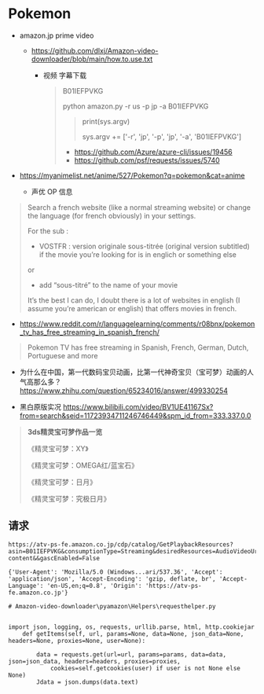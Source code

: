 

# Pokemon

- amazon.jp prime video

  - https://github.com/dlxj/Amazon-video-downloader/blob/main/how.to.use.txt

    - 视频 字幕下载

      > B01IEFPVKG
      >
      > python amazon.py -r us -p jp -a B01IEFPVKG
      >
      > >   print(sys.argv)
      > >
      > >   sys.argv += ['-r', 'jp', '-p', 'jp', '-a', 'B01IEFPVKG']
      >
      > - https://github.com/Azure/azure-cli/issues/19456
      > - https://github.com/psf/requests/issues/5740

- https://myanimelist.net/anime/527/Pokemon?q=pokemon&cat=anime
  - 声优 OP 信息



> Search a french website (like a normal streaming website) or change the language (for french obviously) in your settings.
>
> For the sub :
>
> - VOSTFR : version originale sous-titrée (original version subtitled) if the movie you’re looking for is in englich or something else
>
> or
>
> - add “sous-titré” to the name of your movie
>
> It’s the best I can do, I doubt there is a lot of websites in english (I assume you’re american or english) that offers movies in french.



- https://www.reddit.com/r/languagelearning/comments/r08bnx/pokemon_tv_has_free_streaming_in_spanish_french/

> Pokemon TV has free streaming in Spanish, French, German, Dutch, Portuguese and more



- 为什么在中国，第一代数码宝贝动画，比第一代神奇宝贝（宝可梦）动画的人气高那么多？
  https://www.zhihu.com/question/65234016/answer/499330254

- 黑白原版实况
https://www.bilibili.com/video/BV1UE41167Sx?from=search&seid=11723934711246746449&spm_id_from=333.337.0.0

> **3ds精灵宝可梦作品一览**
>
> 《精灵宝可梦：XY》
>
> 《精灵宝可梦：OMEGA红/蓝宝石》
>
> 《精灵宝可梦：日月》
>
> 《精灵宝可梦：究极日月》



## 请求



```
https://atv-ps-fe.amazon.co.jp/cdp/catalog/GetPlaybackResources?asin=B01IEFPVKG&consumptionType=Streaming&desiredResources=AudioVideoUrls%2CCatalogMetadata%2CPlaybackSettings%2CSubtitleUrls%2CForcedNarratives&deviceID=520ca3d5cb83a1e64073a33af6f9223d71b7df8d5d04af339491b272&deviceTypeID=AOAGZA014O5RE&firmware=1&marketplaceID=A1VC38T7YXB528&resourceUsage=ImmediateConsumption&videoMaterialType=Feature&deviceDrmOverride=CENC&deviceStreamingTechnologyOverride=DASH&deviceProtocolOverride=Https&supportedDRMKeyScheme=DUAL_KEY&operatingSystemName=Windows&operatingSystemVersion=10.0&customerID=A18CCOQSEH5B6B&token=dc080fd66f01cbcb73751fd8c12b8832&deviceBitrateAdaptationsOverride=CVBR%2CCBR&audioTrackId=all&playbackSettingsFormatVersion=1.0.0&titleDecorationScheme=primary-content&&gascEnabled=False
```

```
{'User-Agent': 'Mozilla/5.0 (Windows...ari/537.36', 'Accept': 'application/json', 'Accept-Encoding': 'gzip, deflate, br', 'Accept-Language': 'en-US,en;q=0.8', 'Origin': 'https://atv-ps-fe.amazon.co.jp'}

```



```
# Amazon-video-downloader\pyamazon\Helpers\requesthelper.py


import json, logging, os, requests, urllib.parse, html, http.cookiejar
    def getItems(self, url, params=None, data=None, json_data=None, headers=None, proxies=None, user=None):

        data = requests.get(url=url, params=params, data=data, json=json_data, headers=headers, proxies=proxies,
            cookies=self.getcookies(user) if user is not None else None)
        Jdata = json.dumps(data.text)
```


